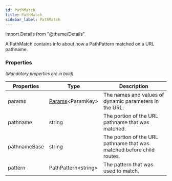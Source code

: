 ```yaml
---
id: PathMatch
title: PathMatch
sidebar_label: PathMatch
---
```


import Details from "@theme/Details"


A PathMatch contains info about how a PathPattern matched on a URL pathname.

### Properties

<font size="2"><i>(Mandatory properties are in bold)</i></font>

| Properties | Type | Description |
| --------- | ---- | ----------- |
| params | [Params](/framework-api/types/Params.md)<ParamKey\> | The names and values of dynamic parameters in the URL. |
| pathname | string | The portion of the URL pathname that was matched. |
| pathnameBase | string | The portion of the URL pathname that was matched before child routes. |
| pattern | PathPattern<string\> | The pattern that was used to match. |


